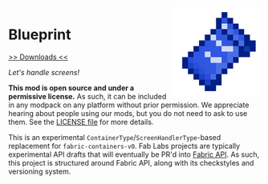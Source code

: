 <img src="icon.png" align="right" width="180px"/>

# Blueprint


[>> Downloads <<](https://github.com/FabLabsMC/ScreenHandlers/releases)

*Let's handle screens!*

**This mod is open source and under a permissive license.** As such, it can be included in any modpack on any platform without prior permission. We appreciate hearing about people using our mods, but you do not need to ask to use them. See the [LICENSE file](LICENSE) for more details.

This is an experimental `ContainerType`/`ScreenHandlerType`-based replacement for `fabric-containers-v0`. Fab Labs projects are typically experimental API drafts that will eventually be PR'd into [Fabric API](https://github.com/fabricmc/fabric). As such, this project is structured around Fabric API, along with its checkstyles and versioning system.
